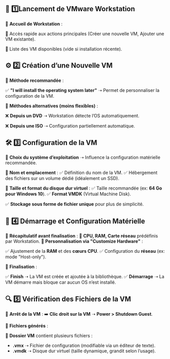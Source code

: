 ## **🏁 1️⃣️Lancement de VMware Workstation**

📌 **Accueil de Workstation** :

🔹 Accès rapide aux actions principales (Créer une nouvelle VM, Ajouter une VM existante).

🔹 Liste des VM disponibles (vide si installation récente).



## **⚙️ 2️⃣ Création d’une Nouvelle VM**

📌 **Méthode recommandée** :

✅ **"I will install the operating system later"** ➝ Permet de personnaliser la configuration de la VM.

📌 **Méthodes alternatives (moins flexibles)** :

❌ **Depuis un DVD** ➝ Workstation détecte l’OS automatiquement.

❌ **Depuis une ISO** ➝ Configuration partiellement automatique.



## **🛠️ 3️⃣️ Configuration de la VM**

🔹 **Choix du système d’exploitation** ➝ Influence la configuration matérielle recommandée.

🔹 **Nom et emplacement** : ✅ Définition du nom de la VM. ✅ Hébergement des fichiers sur un volume dédié (idéalement un SSD).

🔹 **Taille et format du disque dur virtuel** : ✅ Taille recommandée (ex: **64 Go pour Windows 10**). ✅ **Format VMDK** (Virtual Machine Disk).

✅ **Stockage sous forme de fichier unique** pour plus de simplicité.



## **🚀 4️⃣️ Démarrage et Configuration Matérielle**

📌 **Récapitulatif avant finalisation** : 🔹 **CPU, RAM, Carte réseau** prédéfinis par Workstation. 🔹 **Personnalisation via "Customize Hardware"** :

✅ Ajustement de la **RAM** et des **cœurs CPU**. ✅ Configuration du **réseau** (ex: mode "Host-only").

📌 **Finalisation** :

✅ **Finish** ➝ La VM est créée et ajoutée à la bibliothèque. ✅ **Démarrage** ➝ La VM démarre mais bloque car aucun OS n’est installé.



## **🔍 5️⃣️ Vérification des Fichiers de la VM**

📌 **Arrêt de la VM** : ➡️ **Clic droit sur la VM** ➝ **Power > Shutdown Guest**.

📌 **Fichiers générés** :

📂 **Dossier VM** contient plusieurs fichiers :

- **.vmx** ➝ Fichier de configuration (modifiable via un éditeur de texte).
- **.vmdk** ➝ Disque dur virtuel (taille dynamique, grandit selon l’usage).
